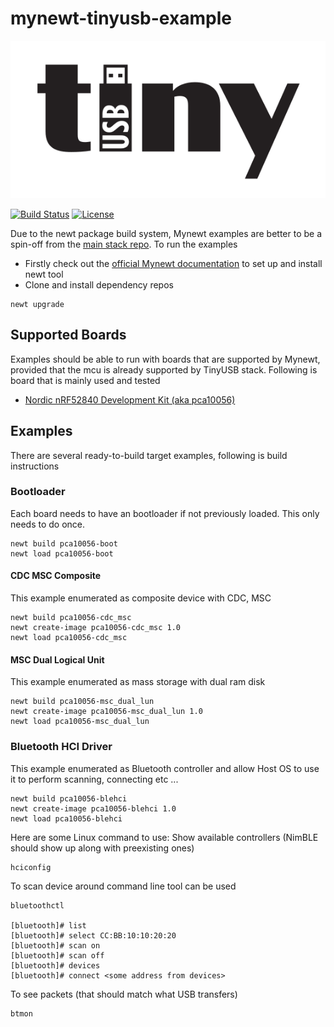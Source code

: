 # mynewt-tinyusb-example

![TinyUSB Logo](https://raw.githubusercontent.com/hathach/tinyusb/master/docs/assets/logo.svg)

[![Build Status](https://github.com/hathach/mynewt-tinyusb-example/workflows/Build/badge.svg)](https://github.com/hathach/mynewt-tinyusb-example/actions) [![License](https://img.shields.io/badge/license-MIT-brightgreen.svg)](https://opensource.org/licenses/MIT)

Due to the newt package build system, Mynewt examples are better to be a spin-off from the [main stack repo](https://github.com/hathach/tinyusb). To run the examples

- Firstly check out the [official Mynewt documentation](https://mynewt.apache.org/documentation/) to set up and install newt tool
- Clone and install dependency repos

```
newt upgrade
```

## Supported Boards

Examples should be able to run with boards that are supported by Mynewt, provided that the mcu is already supported by TinyUSB stack. Following is board that is mainly used and tested

- [Nordic nRF52840 Development Kit (aka pca10056)](https://www.nordicsemi.com/Software-and-Tools/Development-Kits/nRF52840-DK)


## Examples

There are several ready-to-build target examples, following is build instructions

### Bootloader

Each board needs to have an bootloader if not previously loaded. This only needs to do once.

```
newt build pca10056-boot
newt load pca10056-boot
```

#### CDC MSC Composite

This example enumerated as composite device with CDC, MSC

```
newt build pca10056-cdc_msc
newt create-image pca10056-cdc_msc 1.0
newt load pca10056-cdc_msc
```

#### MSC Dual Logical Unit

This example enumerated as mass storage with dual ram disk

```
newt build pca10056-msc_dual_lun
newt create-image pca10056-msc_dual_lun 1.0
newt load pca10056-msc_dual_lun
```

### Bluetooth HCI Driver

This example enumerated as Bluetooth controller and allow Host OS to use it to perform scanning, connecting etc ...

```
newt build pca10056-blehci
newt create-image pca10056-blehci 1.0
newt load pca10056-blehci
```

Here are some Linux command to use:
Show available controllers (NimBLE should show up along with preexisting ones)

```shell script
hciconfig
```

To scan device around command line tool can be used

```
bluetoothctl

[bluetooth]# list
[bluetooth]# select CC:BB:10:10:20:20
[bluetooth]# scan on
[bluetooth]# scan off
[bluetooth]# devices
[bluetooth]# connect <some address from devices>

```

To see packets (that should match what USB transfers)

```shell script
btmon
```
